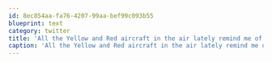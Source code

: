 ```yaml
---
id: 8ec854aa-fa76-4207-99aa-bef99c093b55
blueprint: text
category: twitter
title: 'All the Yellow and Red aircraft in the air lately remind me of growing up near CFB Namao'
caption: 'All the Yellow and Red aircraft in the air lately remind me of growing up near CFB Namao'
---
```

